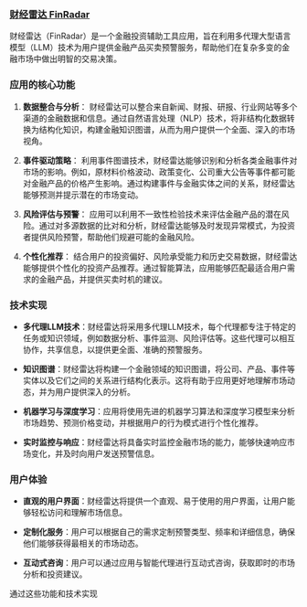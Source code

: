 ### [财经雷达 FinRadar](http://192.168.15.131:8000/)

财经雷达（FinRadar）是一个金融投资辅助工具应用，旨在利用多代理大型语言模型（LLM）技术为用户提供金融产品买卖预警服务，帮助他们在复杂多变的金融市场中做出明智的交易决策。

### 应用的核心功能

1. **数据整合与分析**：
   财经雷达可以整合来自新闻、财报、研报、行业网站等多个渠道的金融数据和信息。通过自然语言处理（NLP）技术，将非结构化数据转换为结构化知识，构建金融知识图谱，从而为用户提供一个全面、深入的市场视角。

2. **事件驱动策略**：
   利用事件图谱技术，财经雷达能够识别和分析各类金融事件对市场的影响。例如，原材料价格波动、政策变化、公司重大公告等事件都可能对金融产品的价格产生影响。通过构建事件与金融实体之间的关系，财经雷达能够预测并提示潜在的市场变动。

3. **风险评估与预警**：
   应用可以利用不一致性检验技术来评估金融产品的潜在风险。通过对多源数据的比对和分析，财经雷达能够及时发现异常模式，为投资者提供风险预警，帮助他们规避可能的金融风险。

4. **个性化推荐**：
   结合用户的投资偏好、风险承受能力和历史交易数据，财经雷达能够提供个性化的投资产品推荐。通过智能算法，应用能够匹配最适合用户需求的金融产品，并提供买卖时机的建议。

### 技术实现

- **多代理LLM技术**：财经雷达将采用多代理LLM技术，每个代理都专注于特定的任务或知识领域，例如数据分析、事件监测、风险评估等。这些代理可以相互协作，共享信息，以提供更全面、准确的预警服务。

- **知识图谱**：财经雷达将构建一个金融领域的知识图谱，将公司、产品、事件等实体以及它们之间的关系进行结构化表示。这将有助于应用更好地理解市场动态，并为用户提供深入的分析。

- **机器学习与深度学习**：应用将使用先进的机器学习算法和深度学习模型来分析市场趋势、预测价格变动，并根据用户的行为模式进行个性化推荐。

- **实时监控与响应**：财经雷达将具备实时监控金融市场的能力，能够快速响应市场变化，并及时向用户发送预警信息。

### 用户体验

- **直观的用户界面**：财经雷达将提供一个直观、易于使用的用户界面，让用户能够轻松访问和理解市场信息。

- **定制化服务**：用户可以根据自己的需求定制预警类型、频率和详细信息，确保他们能够获得最相关的市场动态。

- **互动式咨询**：用户可以通过应用与智能代理进行互动式咨询，获取即时的市场分析和投资建议。

通过这些功能和技术实现